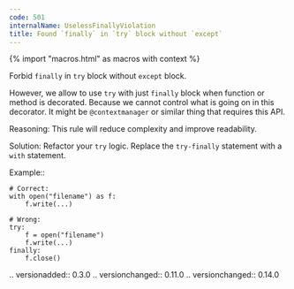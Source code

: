 ```yaml
---
code: 501
internalName: UselessFinallyViolation
title: Found `finally` in `try` block without `except`
---
```


{% import "macros.html" as macros with context %}


Forbid ``finally`` in ``try`` block without ``except`` block.

However, we allow to use ``try`` with just ``finally`` block
when function or method is decorated. Because we cannot control
what is going on in this decorator.
It might be ``@contextmanager`` or similar thing that requires this API.

Reasoning:
    This rule will reduce complexity and improve readability.

Solution:
    Refactor your ``try`` logic.
    Replace the ``try-finally`` statement with a ``with`` statement.

Example::

    # Correct:
    with open("filename") as f:
        f.write(...)

    # Wrong:
    try:
        f = open("filename")
        f.write(...)
    finally:
        f.close()

.. versionadded:: 0.3.0
.. versionchanged:: 0.11.0
.. versionchanged:: 0.14.0